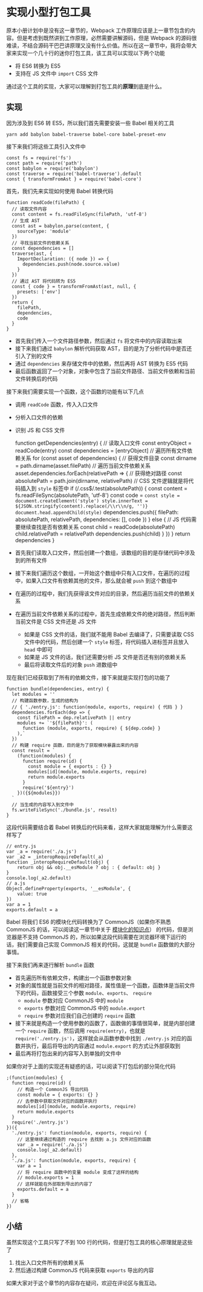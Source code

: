 实现小型打包工具
========

原本小册计划中是没有这一章节的，Webpack 工作原理应该是上一章节包含的内容。但是考虑到既然讲到工作原理，必然需要讲解源码，但是 Webpack 的源码很难读，不结合源码干巴巴讲原理又没有什么价值。所以在这一章节中，我将会带大家来实现一个几十行的迷你打包工具，该工具可以实现以下两个功能

*   将 ES6 转换为 ES5
*   支持在 JS 文件中 `import` CSS 文件

通过这个工具的实现，大家可以理解到打包工具的**原理**到底是什么。

实现
--

因为涉及到 ES6 转 ES5，所以我们首先需要安装一些 Babel 相关的工具

    yarn add babylon babel-traverse babel-core babel-preset-env  
    

接下来我们将这些工具引入文件中

    const fs = require('fs')
    const path = require('path')
    const babylon = require('babylon')
    const traverse = require('babel-traverse').default
    const { transformFromAst } = require('babel-core')
    

首先，我们先来实现如何使用 Babel 转换代码

    function readCode(filePath) {
      // 读取文件内容
      const content = fs.readFileSync(filePath, 'utf-8')
      // 生成 AST
      const ast = babylon.parse(content, {
        sourceType: 'module'
      })
      // 寻找当前文件的依赖关系
      const dependencies = []
      traverse(ast, {
        ImportDeclaration: ({ node }) => {
          dependencies.push(node.source.value)
        }
      })
      // 通过 AST 将代码转为 ES5
      const { code } = transformFromAst(ast, null, {
        presets: ['env']
      })
      return {
        filePath,
        dependencies,
        code
      }
    }
    

*   首先我们传入一个文件路径参数，然后通过 `fs` 将文件中的内容读取出来
*   接下来我们通过 `babylon` 解析代码获取 AST，目的是为了分析代码中是否还引入了别的文件
*   通过 `dependencies` 来存储文件中的依赖，然后再将 AST 转换为 ES5 代码
*   最后函数返回了一个对象，对象中包含了当前文件路径、当前文件依赖和当前文件转换后的代码

接下来我们需要实现一个函数，这个函数的功能有以下几点

*   调用 `readCode` 函数，传入入口文件
*   分析入口文件的依赖
*   识别 JS 和 CSS 文件

    function getDependencies(entry) {
      // 读取入口文件
      const entryObject = readCode(entry)
      const dependencies = [entryObject]
      // 遍历所有文件依赖关系
      for (const asset of dependencies) {
        // 获得文件目录
        const dirname = path.dirname(asset.filePath)
        // 遍历当前文件依赖关系
        asset.dependencies.forEach(relativePath => {
          // 获得绝对路径
          const absolutePath = path.join(dirname, relativePath)
          // CSS 文件逻辑就是将代码插入到 `style` 标签中
          if (/\.css$/.test(absolutePath)) {
            const content = fs.readFileSync(absolutePath, 'utf-8')
            const code = `
              const style = document.createElement('style')
              style.innerText = ${JSON.stringify(content).replace(/\\r\\n/g, '')}
              document.head.appendChild(style)
            `
            dependencies.push({
              filePath: absolutePath,
              relativePath,
              dependencies: [],
              code
            })
          } else {
            // JS 代码需要继续查找是否有依赖关系
            const child = readCode(absolutePath)
            child.relativePath = relativePath
            dependencies.push(child)
          }
        })
      }
      return dependencies
    }
    

*   首先我们读取入口文件，然后创建一个数组，该数组的目的是存储代码中涉及到的所有文件
*   接下来我们遍历这个数组，一开始这个数组中只有入口文件，在遍历的过程中，如果入口文件有依赖其他的文件，那么就会被 `push` 到这个数组中
*   在遍历的过程中，我们先获得该文件对应的目录，然后遍历当前文件的依赖关系
*   在遍历当前文件依赖关系的过程中，首先生成依赖文件的绝对路径，然后判断当前文件是 CSS 文件还是 JS 文件
    *   如果是 CSS 文件的话，我们就不能用 Babel 去编译了，只需要读取 CSS 文件中的代码，然后创建一个 `style` 标签，将代码插入进标签并且放入 `head` 中即可
    *   如果是 JS 文件的话，我们还需要分析 JS 文件是否还有别的依赖关系
    *   最后将读取文件后的对象 `push` 进数组中

现在我们已经获取到了所有的依赖文件，接下来就是实现打包的功能了

    function bundle(dependencies, entry) {
      let modules = ''
      // 构建函数参数，生成的结构为
      // { './entry.js': function(module, exports, require) { 代码 } }
      dependencies.forEach(dep => {
        const filePath = dep.relativePath || entry
        modules += `'${filePath}': (
          function (module, exports, require) { ${dep.code} }
        ),`
      })
      // 构建 require 函数，目的是为了获取模块暴露出来的内容
      const result = `
        (function(modules) {
          function require(id) {
            const module = { exports : {} }
            modules[id](module, module.exports, require)
            return module.exports
          }
          require('${entry}')
        })({${modules}})
      `
      // 当生成的内容写入到文件中
      fs.writeFileSync('./bundle.js', result)
    }
    

这段代码需要结合着 Babel 转换后的代码来看，这样大家就能理解为什么需要这样写了

    // entry.js
    var _a = require('./a.js')
    var _a2 = _interopRequireDefault(_a)
    function _interopRequireDefault(obj) {
        return obj && obj.__esModule ? obj : { default: obj }
    }
    console.log(_a2.default)
    // a.js
    Object.defineProperty(exports, '__esModule', {
        value: true
    })
    var a = 1
    exports.default = a
    

Babel 将我们 ES6 的模块化代码转换为了 CommonJS（如果你不熟悉 CommonJS 的话，可以阅读这一章节中关于 [模块化的知识点](https://juejin.im/book/5bdc715fe51d454e755f75ef/section/5bdd0d83f265da615f76ba57)） 的代码，但是浏览器是不支持 CommonJS 的，所以如果这段代码需要在浏览器环境下运行的话，我们需要自己实现 CommonJS 相关的代码，这就是 `bundle` 函数做的大部分事情。

接下来我们再来逐行解析 `bundle` 函数

*   首先遍历所有依赖文件，构建出一个函数参数对象
*   对象的属性就是当前文件的相对路径，属性值是一个函数，函数体是当前文件下的代码，函数接受三个参数 `module`、`exports`、 `require`
    *   `module` 参数对应 CommonJS 中的 `module`
    *   `exports` 参数对应 CommonJS 中的 `module.export`
    *   `require` 参数对应我们自己创建的 `require` 函数
*   接下来就是构造一个使用参数的函数了，函数做的事情很简单，就是内部创建一个 `require` 函数，然后调用 `require(entry)`，也就是 `require('./entry.js')`，这样就会从函数参数中找到 `./entry.js` 对应的函数并执行，最后将导出的内容通过 `module.export` 的方式让外部获取到
*   最后再将打包出来的内容写入到单独的文件中

如果你对于上面的实现还有疑惑的话，可以阅读下打包后的部分简化代码

    ;(function(modules) {
      function require(id) {
        // 构造一个 CommonJS 导出代码
        const module = { exports: {} }
        // 去参数中获取文件对应的函数并执行
        modules[id](module, module.exports, require)
        return module.exports
      }
      require('./entry.js')
    })({
      './entry.js': function(module, exports, require) {
        // 这里继续通过构造的 require 去找到 a.js 文件对应的函数
        var _a = require('./a.js')
        console.log(_a2.default)
      },
      './a.js': function(module, exports, require) {
        var a = 1
        // 将 require 函数中的变量 module 变成了这样的结构
        // module.exports = 1
        // 这样就能在外部取到导出的内容了
        exports.default = a
      }
      // 省略
    })
    

小结
--

虽然实现这个工具只写了不到 100 行的代码，但是打包工具的核心原理就是这些了

1.  找出入口文件所有的依赖关系
2.  然后通过构建 CommonJS 代码来获取 `exports` 导出的内容

如果大家对于这个章节的内容存在疑问，欢迎在评论区与我互动。